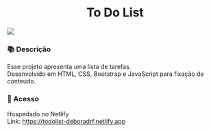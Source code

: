 <h1 align="center"> To Do List </h1>
<img src="https://github.com/deboradrf/to-do-list/assets/130398684/33050ab9-1e61-4c16-9ab8-e40008d59c54">

### 📚 Descrição
Esse projeto apresenta uma lista de tarefas. <br>
Desenvolvido em HTML, CSS, Bootstrap e JavaScript para fixação de conteúdo.

### 📁 Acesso
Hospedado no Netlify <br>
Link: https://todolist-deboradrf.netlify.app
